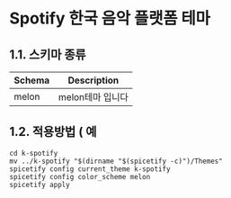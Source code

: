 Spotify 한국 음악 플랫폼 테마 
========================
1.1. 스키마 종류
---------------
|Schema|Description
|------|---|
|melon|melon테마 입니다

1.2. 적용방법 ( 예
------------
```
cd k-spotify
mv ../k-spotify "$(dirname "$(spicetify -c)")/Themes"
spicetify config current_theme k-spotify
spicetify config color_scheme melon
spicetify apply
```


